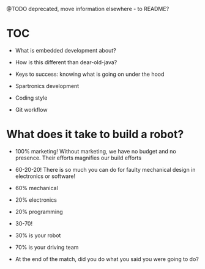 @TODO deprecated, move information elsewhere - to README?

# TOC  
* What is embedded development about?  

* How is this different than dear-old-java?

* Keys to success: knowing what is going on under the hood

* Spartronics development

* Coding style

* Git workflow




# What does it take to build a robot?
* 100% marketing! Without marketing, we have no budget and no presence. Their efforts magnifies our build efforts

* 60-20-20! There is so much you can do for faulty mechanical design in electronics or software!

* 60% mechanical

* 20% electronics

* 20% programming

* 30-70!

* 30% is your robot

* 70% is your driving team

* At the end of the match, did you do what you said you were going to do?
